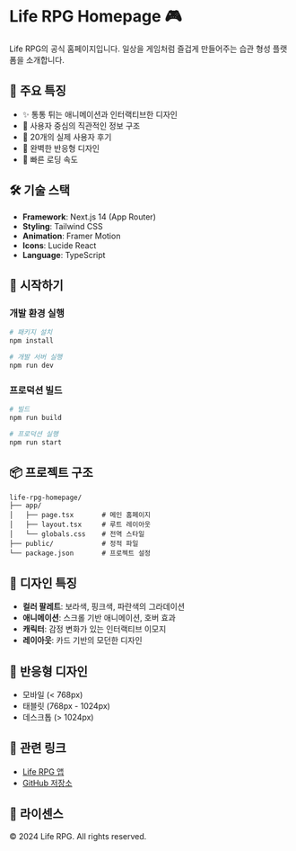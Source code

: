 # Life RPG Homepage 🎮

Life RPG의 공식 홈페이지입니다. 일상을 게임처럼 즐겁게 만들어주는 습관 형성 플랫폼을 소개합니다.

## 🌟 주요 특징

- ✨ 통통 튀는 애니메이션과 인터랙티브한 디자인
- 🎯 사용자 중심의 직관적인 정보 구조
- 💬 20개의 실제 사용자 후기
- 📱 완벽한 반응형 디자인
- 🚀 빠른 로딩 속도

## 🛠 기술 스택

- **Framework**: Next.js 14 (App Router)
- **Styling**: Tailwind CSS
- **Animation**: Framer Motion
- **Icons**: Lucide React
- **Language**: TypeScript

## 🚀 시작하기

### 개발 환경 실행

```bash
# 패키지 설치
npm install

# 개발 서버 실행
npm run dev
```

### 프로덕션 빌드

```bash
# 빌드
npm run build

# 프로덕션 실행
npm run start
```

## 📦 프로젝트 구조

```
life-rpg-homepage/
├── app/
│   ├── page.tsx       # 메인 홈페이지
│   ├── layout.tsx     # 루트 레이아웃
│   └── globals.css    # 전역 스타일
├── public/            # 정적 파일
└── package.json       # 프로젝트 설정
```

## 🎨 디자인 특징

- **컬러 팔레트**: 보라색, 핑크색, 파란색의 그라데이션
- **애니메이션**: 스크롤 기반 애니메이션, 호버 효과
- **캐릭터**: 감정 변화가 있는 인터랙티브 이모지
- **레이아웃**: 카드 기반의 모던한 디자인

## 📱 반응형 디자인

- 모바일 (< 768px)
- 태블릿 (768px - 1024px)  
- 데스크톱 (> 1024px)

## 🔗 관련 링크

- [Life RPG 앱](https://life-rpg-pwa.vercel.app)
- [GitHub 저장소](https://github.com/yourusername/life-rpg-homepage)

## 📄 라이센스

© 2024 Life RPG. All rights reserved.